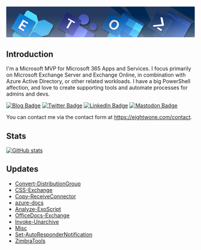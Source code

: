 ![Banner](assets/Metro_v6_Banner_GitHub.jpg)

## Introduction
I'm a Microsoft MVP for Microsoft 365 Apps and Services. I focus primarily on Microsoft Exchange Server and Exchange Online, 
in combination with Azure Active Directory, or other related workloads. I have a big PowerShell affection, and love to create 
supporting tools and automate processes for admins and devs.

<a href="https://eightwone.com"><img src="https://img.shields.io/badge/-Blog-blue?style=for-the-badge&logo=wordpress&logoColor=white" alt="Blog Badge"/></a>
<a href="https://twitter.com/mderooij"><img src="https://img.shields.io/badge/Twitter-blue?style=for-the-badge&logo=twitter&logoColor=white" alt="Twitter Badge"/></a>
<a href="https://nl.linkedin.com/in/michelderooij"><img src="https://img.shields.io/badge/LinkedIn-blue?style=for-the-badge&logo=linkedin&logoColor=white" alt="LinkedIn Badge"/></a>
<a rel="me" href="https://mastodon.cloud/@mderooij"><img src="https://img.shields.io/badge/-Mastodon-blueviolet?style=for-the-badge&logo=mastodon&logoColor=white" alt="Mastodon Badge"/></a>

You can contact me via the contact form at https://eightwone.com/contact.

## Stats
[![GitHub stats](https://github-readme-stats.vercel.app/api?username=michelderooij&theme=dark&show_icons=true)](https://github.com/anuraghazra/github-readme-stats)

## Updates
<!-- BLOG-POST-LIST:START -->
- [Convert-DistributionGroup](https://github.com/michelderooij/Convert-DistributionGroup)
- [CSS-Exchange](https://github.com/michelderooij/CSS-Exchange)
- [Copy-ReceiveConnector](https://github.com/michelderooij/Copy-ReceiveConnector)
- [azure-docs](https://github.com/michelderooij/azure-docs)
- [Analyze-ExoScript](https://github.com/michelderooij/Analyze-ExoScript)
- [OfficeDocs-Exchange](https://github.com/michelderooij/OfficeDocs-Exchange)
- [Invoke-Unarchive](https://github.com/michelderooij/Invoke-Unarchive)
- [Misc](https://github.com/michelderooij/Misc)
- [Set-AutoResponderNotification](https://github.com/michelderooij/Set-AutoResponderNotification)
- [ZimbraTools](https://github.com/michelderooij/ZimbraTools)
<!-- BLOG-POST-LIST:END -->
